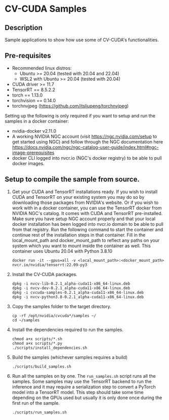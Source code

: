 # CV-CUDA Samples

## Description

Sample applications to show how use some of CV-CUDA's functionalities.

## Pre-requisites

- Recommended linux distros:
    - Ubuntu >= 20.04 (tested with 20.04 and 22.04)
    - WSL2 with Ubuntu >= 20.04 (tested with 20.04)
- CUDA driver >= 11.7
- TensorRT == 8.5.2.2
- torch == 1.13.0
- torchvision == 0.14.0
- torchnvjpeg (https://github.com/itsliupeng/torchnvjpeg)

Setting up the following is only required if you want to setup and run the samples in a docker container:
- nvidia-docker v2.11.0
- A working NVIDIA NGC account (visit https://ngc.nvidia.com/setup to get started using NGC) and follow through the NGC documentation here https://docs.nvidia.com/ngc/ngc-catalog-user-guide/index.html#ngc-image-prerequisites
- docker CLI logged into nvcr.io (NGC's docker registry) to be able to pull docker images.


## Setup to compile the sample from source.

1. Get your CUDA and TensorRT installations ready. If you wish to install CUDA and TensorRT on your existing system you may do so by downloading those packages from NVIDIA's website. Or if you wish to work with in a docker container, you can use the TensorRT docker from NVIDIA NGC's catalog. It comes with CUDA and TensorRT pre-installed. Make sure you have setup NGC account properly and that your local docker installation has been logged into nvcr.io domain to be able to pull from that registry. Run the following command to start the container and continue rest of the installation steps in that container. Fill in the local_mount_path and docker_mount_path to reflect any paths on your system which you want to mount inside the container as well. This container uses Ubuntu 20.04 with Python 3.8.10

      ```
      docker run -it --gpus=all -v <local_mount_path>:<docker_mount_path> nvcr.io/nvidia/tensorrt:22.09-py3
      ```

2. Install the CV-CUDA packages.

   ```
   dpkg -i nvcv-lib-0.2.1_alpha-cuda11-x86_64-linux.deb
   dpkg -i nvcv-dev-0.2.1_alpha-cuda11-x86_64-linux.deb
   dpkg -i cvcuda-samples-0.2.1_alpha-cuda11-x86_64-linux.deb
   dpkg -i nvcv-python3.8-0.2.1_alpha-cuda11-x86_64-linux.deb
   ```
3. Copy the samples folder to the target directory.

   ```
   cp -rf /opt/nvidia/cvcuda*/samples ~/
   cd ~/samples
   ```

4. Install the dependencies required to run the samples.

   ```
   chmod a+x scripts/*.sh
   chmod a+x scripts/*.py
   ./scripts/install_dependencies.sh
   ```

5. Build the samples (whichever samples requires a build)

   ```
   ./scripts/build_samples.sh
   ```
6. Run all the samples on by one. The `run_samples.sh` script runs all the samples. Some samples may use the TensorRT backend to run the inference and it may require a serialization step to convert a PyTorch model into a TensorRT model. This step should take some time depending on the GPUs used but usually it is only done once during the first run of the sample.

   ```
   ./scripts/run_samples.sh
   ```

